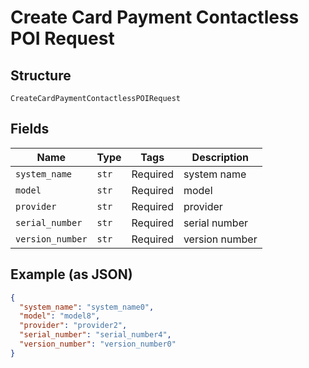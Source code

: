 
# Create Card Payment Contactless POI Request

## Structure

`CreateCardPaymentContactlessPOIRequest`

## Fields

| Name | Type | Tags | Description |
|  --- | --- | --- | --- |
| `system_name` | `str` | Required | system name |
| `model` | `str` | Required | model |
| `provider` | `str` | Required | provider |
| `serial_number` | `str` | Required | serial number |
| `version_number` | `str` | Required | version number |

## Example (as JSON)

```json
{
  "system_name": "system_name0",
  "model": "model8",
  "provider": "provider2",
  "serial_number": "serial_number4",
  "version_number": "version_number0"
}
```

